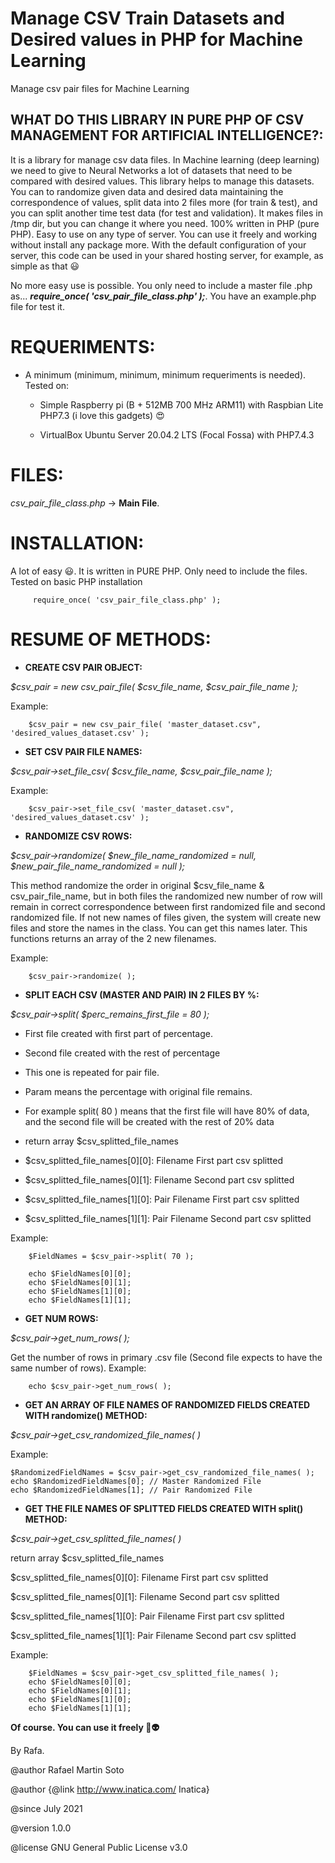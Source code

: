 # Manage CSV Train Datasets and Desired values in PHP for Machine Learning
Manage csv pair files for Machine Learning


 ## WHAT DO THIS LIBRARY IN PURE PHP OF CSV MANAGEMENT FOR ARTIFICIAL INTELLIGENCE?:
It is a library for manage csv data files. In Machine learning (deep learning) we need to give to Neural Networks a lot of datasets that need to be compared with desired values. This library helps to manage this datasets. You can to randomize given data and desired data maintaining the correspondence of values, split data into 2 files more (for train & test), and you can split another time test data (for test and validation). It makes files in /tmp dir, but you can change it where you need. 100% written in PHP (pure PHP). Easy to use on any type of server. You can use it freely and working without install any package more. With the default configuration of your server, this code can be used in your shared hosting server, for example, as simple as that :smiley:

No more easy use is possible. You only need to include a master file .php as... **_require_once( 'csv_pair_file_class.php' );_**. You have an example.php file for test it.


 # REQUERIMENTS:
 
 - A minimum (minimum, minimum, minimum requeriments is needed). Tested on:
 		
    - Simple Raspberry pi (B +	512MB	700 MHz ARM11) with Raspbian Lite PHP7.3 (i love this gadgets)  :heart_eyes:
 		
    - VirtualBox Ubuntu Server 20.04.2 LTS (Focal Fossa) with PHP7.4.3
 
 
  # FILES:
 *csv_pair_file_class.php* -> **Main File**.
 
 
 # INSTALLATION:
 A lot of easy :smiley:. It is written in PURE PHP. Only need to include the files. Tested on basic PHP installation
 
         require_once( 'csv_pair_file_class.php' );
 
 
# RESUME OF METHODS:

- **CREATE CSV PAIR OBJECT:**
 
*$csv_pair = new csv_pair_file( $csv_file_name, $csv_pair_file_name );*

Example:

        $csv_pair = new csv_pair_file( 'master_dataset.csv", 'desired_values_dataset.csv' );



- **SET CSV PAIR FILE NAMES:**

*$csv_pair->set_file_csv( $csv_file_name, $csv_pair_file_name );*

Example:

        $csv_pair->set_file_csv( 'master_dataset.csv", 'desired_values_dataset.csv' );
	
	
- **RANDOMIZE CSV ROWS:**

*$csv_pair->randomize( $new_file_name_randomized = null, $new_pair_file_name_randomized = null );*

This method randomize the order in original $csv_file_name & csv_pair_file_name, but in both files the randomized new number of row will remain in correct correspondence between first randomized file and second randomized file. If not new names of files given, the system will create new files and store the names in the class. You can get this names later. This functions returns an array of the 2 new filenames.

Example:

        $csv_pair->randomize( );



- **SPLIT EACH CSV (MASTER AND PAIR) IN 2 FILES BY %:**

*$csv_pair->split( $perc_remains_first_file = 80 );*

   * First file created with first part of percentage.
   
   * Second file created with the rest of percentage
   
   * This one is repeated for pair file.
	 
   * Param means the percentage with original file remains.
   
   * For example split( 80 ) means that the first file will have 80% of data, and the second file will be created with the rest of 20% data
   
   * return array $csv_splitted_file_names
   
   * $csv_splitted_file_names[0][0]: Filename First part csv splitted
   
   * $csv_splitted_file_names[0][1]: Filename Second part csv splitted
   
   * $csv_splitted_file_names[1][0]: Pair Filename First part csv splitted
  
   * $csv_splitted_file_names[1][1]: Pair Filename Second part csv splitted

Example:

        $FieldNames = $csv_pair->split( 70 );
	
        echo $FieldNames[0][0];
        echo $FieldNames[0][1];
        echo $FieldNames[1][0];
        echo $FieldNames[1][1];



- **GET NUM ROWS:**

*$csv_pair->get_num_rows( );*

Get the number of rows in primary .csv file (Second file expects to have the same number of rows).
Example:

        echo $csv_pair->get_num_rows( );



- **GET AN ARRAY OF FILE NAMES OF RANDOMIZED FIELDS CREATED WITH randomize() METHOD:**

*$csv_pair->get_csv_randomized_file_names( )*

Example:

    $RandomizedFieldNames = $csv_pair->get_csv_randomized_file_names( );
    echo $RandomizedFieldNames[0]; // Master Randomized File
    echo $RandomizedFieldNames[1]; // Pair Randomized File





- **GET THE FILE NAMES OF SPLITTED FIELDS CREATED WITH split() METHOD:**

*$csv_pair->get_csv_splitted_file_names( )*

return array $csv_splitted_file_names

$csv_splitted_file_names[0][0]: Filename First part csv splitted

$csv_splitted_file_names[0][1]: Filename Second part csv splitted

$csv_splitted_file_names[1][0]: Pair Filename First part csv splitted

$csv_splitted_file_names[1][1]: Pair Filename Second part csv splitted

Example:

        $FieldNames = $csv_pair->get_csv_splitted_file_names( );
        echo $FieldNames[0][0];
        echo $FieldNames[0][1];
        echo $FieldNames[1][0];
        echo $FieldNames[1][1];

 
 **Of course. You can use it freely :vulcan_salute::alien:**
 
 By Rafa.
 
 
 @author Rafael Martin Soto
 
 @author {@link http://www.inatica.com/ Inatica}
 
 @since July 2021
 
 @version 1.0.0
 
 @license GNU General Public License v3.0

